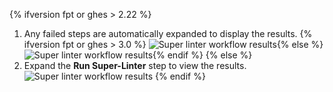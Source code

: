 {% ifversion fpt or ghes > 2.22 %}

1. Any failed steps are automatically expanded to display the results.
   {% ifversion fpt or ghes > 3.0 %}
   ![Super linter workflow results](/assets/images/help/repository/super-linter-workflow-results-updated-2.png){% else %}
   ![Super linter workflow results](/assets/images/help/repository/super-linter-workflow-results-updated.png){% endif %}
   {% else %}
1. Expand the **Run Super-Linter** step to view the results.
   ![Super linter workflow results](/assets/images/help/repository/super-linter-workflow-results.png)
   {% endif %}
